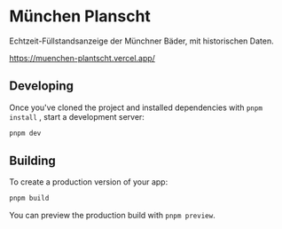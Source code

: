 # München Planscht

Echtzeit-Füllstandsanzeige der Münchner Bäder, mit historischen Daten.

https://muenchen-plantscht.vercel.app/

## Developing

Once you've cloned the project and installed dependencies with `pnpm install` , start a development server:

```bash
pnpm dev
```

## Building

To create a production version of your app:

```bash
pnpm build
```

You can preview the production build with `pnpm preview`.


